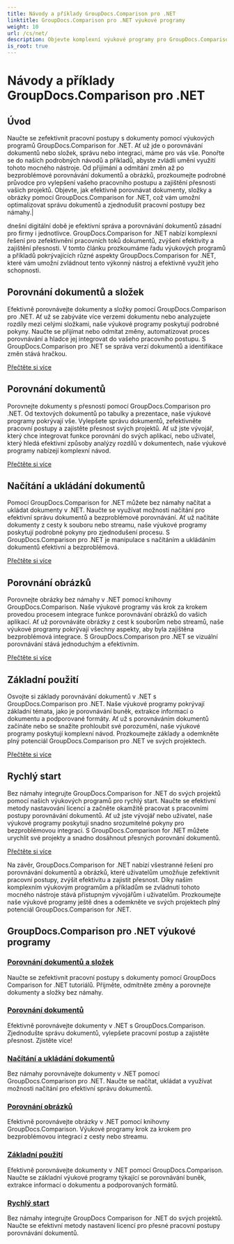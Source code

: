 ```yaml
---
title: Návody a příklady GroupDocs.Comparison pro .NET
linktitle: GroupDocs.Comparison pro .NET výukové programy
weight: 10
url: /cs/net/
description: Objevte komplexní výukové programy pro GroupDocs.Comparison pro .NET, které usnadňují efektivní porovnávání dokumentů a složek, správu a integraci bez námahy.
is_root: true
---
```


# Návody a příklady GroupDocs.Comparison pro .NET

## Úvod

Naučte se zefektivnit pracovní postupy s dokumenty pomocí výukových programů GroupDocs.Comparison for .NET. Ať už jde o porovnávání dokumentů nebo složek, správu nebo integraci, máme pro vás vše. Ponořte se do našich podrobných návodů a příkladů, abyste zvládli umění využití tohoto mocného nástroje. Od přijímání a odmítání změn až po bezproblémové porovnávání dokumentů a obrázků, prozkoumejte podrobné průvodce pro vylepšení vašeho pracovního postupu a zajištění přesnosti vašich projektů. Objevte, jak efektivně porovnávat dokumenty, složky a obrázky pomocí GroupDocs.Comparison for .NET, což vám umožní optimalizovat správu dokumentů a zjednodušit pracovní postupy bez námahy.|

dnešní digitální době je efektivní správa a porovnávání dokumentů zásadní pro firmy i jednotlivce. GroupDocs.Comparison for .NET nabízí komplexní řešení pro zefektivnění pracovních toků dokumentů, zvýšení efektivity a zajištění přesnosti. V tomto článku prozkoumáme řadu výukových programů a příkladů pokrývajících různé aspekty GroupDocs.Comparison for .NET, které vám umožní zvládnout tento výkonný nástroj a efektivně využít jeho schopnosti.

## Porovnání dokumentů a složek

Efektivně porovnávejte dokumenty a složky pomocí GroupDocs.Comparison pro .NET. Ať už se zabýváte více verzemi dokumentu nebo analyzujete rozdíly mezi celými složkami, naše výukové programy poskytují podrobné pokyny. Naučte se přijímat nebo odmítat změny, automatizovat proces porovnávání a hladce jej integrovat do vašeho pracovního postupu. S GroupDocs.Comparison pro .NET se správa verzí dokumentů a identifikace změn stává hračkou.

[Přečtěte si více](./documents-and-folder-comparison/)

## Porovnání dokumentů

Porovnejte dokumenty s přesností pomocí GroupDocs.Comparison pro .NET. Od textových dokumentů po tabulky a prezentace, naše výukové programy pokrývají vše. Vylepšete správu dokumentů, zefektivněte pracovní postupy a zajistěte přesnost svých projektů. Ať už jste vývojář, který chce integrovat funkce porovnání do svých aplikací, nebo uživatel, který hledá efektivní způsoby analýzy rozdílů v dokumentech, naše výukové programy nabízejí komplexní návod.

[Přečtěte si více](./document-comparison/)

## Načítání a ukládání dokumentů

Pomocí GroupDocs.Comparison for .NET můžete bez námahy načítat a ukládat dokumenty v .NET. Naučte se využívat možnosti načítání pro efektivní správu dokumentů a bezproblémové porovnávání. Ať už načítáte dokumenty z cesty k souboru nebo streamu, naše výukové programy poskytují podrobné pokyny pro zjednodušení procesu. S GroupDocs.Comparison pro .NET je manipulace s načítáním a ukládáním dokumentů efektivní a bezproblémová.

[Přečtěte si více](./loading-and-saving-documents/)

## Porovnání obrázků

Porovnejte obrázky bez námahy v .NET pomocí knihovny GroupDocs.Comparison. Naše výukové programy vás krok za krokem provedou procesem integrace funkce porovnávání obrázků do vašich aplikací. Ať už porovnáváte obrázky z cest k souborům nebo streamů, naše výukové programy pokrývají všechny aspekty, aby byla zajištěna bezproblémová integrace. S GroupDocs.Comparison pro .NET se vizuální porovnávání stává jednoduchým a efektivním.

[Přečtěte si více](./image-comparison/)

## Základní použití 

Osvojte si základy porovnávání dokumentů v .NET s GroupDocs.Comparison pro .NET. Naše výukové programy pokrývají základní témata, jako je porovnávání buněk, extrakce informací o dokumentu a podporované formáty. Ať už s porovnáváním dokumentů začínáte nebo se snažíte prohloubit své porozumění, naše výukové programy poskytují komplexní návod. Prozkoumejte základy a odemkněte plný potenciál GroupDocs.Comparison pro .NET ve svých projektech.

[Přečtěte si více](./basic-usage/)

## Rychlý start 

Bez námahy integrujte GroupDocs.Comparison for .NET do svých projektů pomocí našich výukových programů pro rychlý start. Naučte se efektivní metody nastavování licencí a začněte okamžitě pracovat s pracovními postupy porovnávání dokumentů. Ať už jste vývojář nebo uživatel, naše výukové programy poskytují snadno srozumitelné pokyny pro bezproblémovou integraci. S GroupDocs.Comparison for .NET můžete urychlit své projekty a snadno dosáhnout přesných porovnání dokumentů.

[Přečtěte si více](./quick-start/)

Na závěr, GroupDocs.Comparison for .NET nabízí všestranné řešení pro porovnávání dokumentů a obrázků, které uživatelům umožňuje zefektivnit pracovní postupy, zvýšit efektivitu a zajistit přesnost. Díky našim komplexním výukovým programům a příkladům se zvládnutí tohoto mocného nástroje stává přístupným vývojářům i uživatelům. Prozkoumejte naše výukové programy ještě dnes a odemkněte ve svých projektech plný potenciál GroupDocs.Comparison for .NET.
## GroupDocs.Comparison pro .NET výukové programy 
### [Porovnání dokumentů a složek](./documents-and-folder-comparison/)
Naučte se zefektivnit pracovní postupy s dokumenty pomocí GroupDocs Comparison for .NET tutoriálů. Přijměte, odmítněte změny a porovnejte dokumenty a složky bez námahy.
### [Porovnání dokumentů](./document-comparison/)
Efektivně porovnávejte dokumenty v .NET s GroupDocs.Comparison. Zjednodušte správu dokumentů, vylepšete pracovní postup a zajistěte přesnost. Zjistěte více!
### [Načítání a ukládání dokumentů](./loading-and-saving-documents/)
Bez námahy porovnávejte dokumenty v .NET pomocí GroupDocs.Comparison pro .NET. Naučte se načítat, ukládat a využívat možnosti načítání pro efektivní správu dokumentů.
### [Porovnání obrázků](./image-comparison/)
Efektivně porovnávejte obrázky v .NET pomocí knihovny GroupDocs.Comparison. Výukové programy krok za krokem pro bezproblémovou integraci z cesty nebo streamu.
### [Základní použití](./basic-usage/)
Efektivně porovnávejte dokumenty v .NET pomocí GroupDocs.Comparison. Naučte se základní výukové programy týkající se porovnávání buněk, extrakce informací o dokumentu a podporovaných formátů.
### [Rychlý start](./quick-start/)
Bez námahy integrujte GroupDocs Comparison for .NET do svých projektů. Naučte se efektivní metody nastavení licencí pro přesné pracovní postupy porovnávání dokumentů.